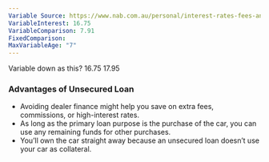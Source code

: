 ```yaml
---
Variable Source: https://www.nab.com.au/personal/interest-rates-fees-and-charges/indicator-rates-for-other-personal-lending
VariableInterest: 16.75
VariableComparison: 7.91
FixedComparison: 
MaxVariableAge: "7"
---
```

Variable down as this?
16.75
17.95

### Advantages of Unsecured Loan
- Avoiding dealer finance might help you save on extra fees, commissions, or high-interest rates.
- As long as the primary loan purpose is the purchase of the car, you can use any remaining funds for other purchases.
- You’ll own the car straight away because an unsecured loan doesn’t use your car as collateral.